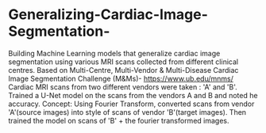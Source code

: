 # Generalizing-Cardiac-Image-Segmentation-
 Building Machine Learning models that generalize cardiac image segmentation using various MRI scans collected from different clinical centres.
 Based on Multi-Centre, Multi-Vendor & Multi-Disease Cardiac Image Segmentation Challenge (M&Ms)-    https://www.ub.edu/mnms/
 Cardiac MRI scans from two different vendors were taken : 'A' and 'B'.
 Trained a U-Net model on the scans from the vendors A and B and noted he accuracy.
 Concept: Using Fourier Transform, converted scans from vendor 'A'(source images) into style of scans of vendor 'B'(target images).
 Then trained the model on scans of 'B' + the fourier transformed images.
 

